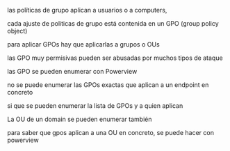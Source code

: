 
las políticas de grupo  aplican a usuarios o a computers, 

cada ajuste de politicas de grupo está contenida en un GPO (group policy object)

para aplicar GPOs hay que aplicarlas a grupos o OUs


las GPO muy permisivas pueden ser abusadas por muchos tipos de ataque


las GPO se pueden enumerar con Powerview

no se puede enumerar las GPOs exactas que aplican a un endpoint en concreto

si que se pueden enumerar la lista de GPOs y a quien aplican


La OU de un domain se pueden enumerar también


para saber que gpos aplican a una OU en concreto, se puede hacer con powerview
